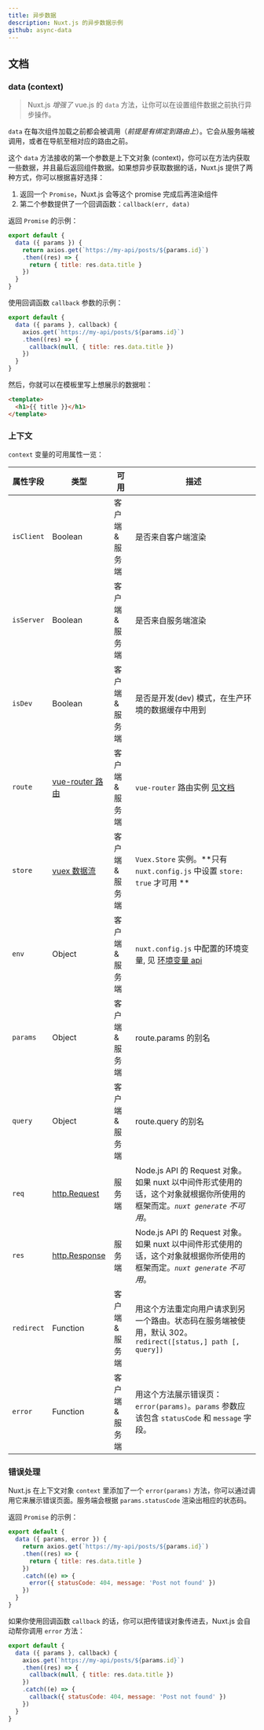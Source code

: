 ```yaml
---
title: 异步数据
description: Nuxt.js 的异步数据示例
github: async-data
---
```


## 文档

### data (context)

> Nuxt.js *增强了* vue.js 的 `data` 方法，让你可以在设置组件数据之前执行异步操作。

`data` 在每次组件加载之前都会被调用（*前提是有绑定到路由上*）。它会从服务端被调用，或者在导航至相对应的路由之前。

这个 `data` 方法接收的第一个参数是上下文对象 (context)，你可以在方法内获取一些数据，并且最后返回组件数据。如果想异步获取数据的话，Nuxt.js 提供了两种方式，你可以根据喜好选择：

1. 返回一个 `Promise`，Nuxt.js 会等这个 promise 完成后再渲染组件
2. 第二个参数提供了一个回调函数：`callback(err, data)`

返回 `Promise` 的示例：
```js
export default {
  data ({ params }) {
    return axios.get(`https://my-api/posts/${params.id}`)
    .then((res) => {
      return { title: res.data.title }
    })
  }
}
```

使用回调函数 `callback` 参数的示例：
```js
export default {
  data ({ params }, callback) {
    axios.get(`https://my-api/posts/${params.id}`)
    .then((res) => {
      callback(null, { title: res.data.title })
    })
  }
}
```

然后，你就可以在模板里写上想展示的数据啦：

```html
<template>
  <h1>{{ title }}</h1>
</template>
```

### 上下文

`context` 变量的可用属性一览：

| 属性字段 | 类型 | 可用 | 描述 |
|-----|------|--------------|-------------|
| `isClient` | Boolean | 客户端 & 服务端 | 是否来自客户端渲染 |
| `isServer` | Boolean | 客户端 & 服务端 | 是否来自服务端渲染 |
| `isDev` | Boolean | 客户端 & 服务端 | 是否是开发(dev) 模式，在生产环境的数据缓存中用到 |
| `route` | [vue-router 路由](https://router.vuejs.org/en/api/route-object.html) | 客户端 & 服务端 | `vue-router` 路由实例 [见文档](https://router.vuejs.org/en/api/route-object.html) |
| `store` | [vuex 数据流](http://vuex.vuejs.org/en/api.html#vuexstore-instance-properties) | 客户端 & 服务端 | `Vuex.Store` 实例。**只有 `nuxt.config.js` 中设置 `store: true` 才可用 ** |
| `env` | Object | 客户端 & 服务端 | `nuxt.config.js` 中配置的环境变量, 见 [环境变量 api](/api/configuration-env)  |
| `params` | Object | 客户端 & 服务端 | route.params 的别名 |
| `query` | Object | 客户端 & 服务端 | route.query 的别名 |
| `req` | [http.Request](https://nodejs.org/api/http.html#http_class_http_incomingmessage) | 服务端 | Node.js API 的 Request 对象。如果 nuxt 以中间件形式使用的话，这个对象就根据你所使用的框架而定。*`nuxt generate` 不可用*。 |
| `res` | [http.Response](https://nodejs.org/api/http.html#http_class_http_serverresponse) | 服务端 | Node.js API 的 Request 对象。如果 nuxt 以中间件形式使用的话，这个对象就根据你所使用的框架而定。*`nuxt generate` 不可用*。 |
| `redirect` | Function | 客户端 & 服务端 | 用这个方法重定向用户请求到另一个路由。状态码在服务端被使用，默认 302。`redirect([status,] path [, query])` |
| `error` | Function | 客户端 & 服务端 | 用这个方法展示错误页：`error(params)`。`params` 参数应该包含 `statusCode` 和 `message` 字段。 |

### 错误处理

Nuxt.js 在上下文对象 `context` 里添加了一个 `error(params)` 方法，你可以通过调用它来展示错误页面。服务端会根据 `params.statusCode` 渲染出相应的状态码。

返回 `Promise` 的示例：
```js
export default {
  data ({ params, error }) {
    return axios.get(`https://my-api/posts/${params.id}`)
    .then((res) => {
      return { title: res.data.title }
    })
    .catch((e) => {
      error({ statusCode: 404, message: 'Post not found' })
    })
  }
}
```

如果你使用回调函数 `callback` 的话，你可以把传错误对象传进去，Nuxt.js 会自动帮你调用 `error` 方法：
```js
export default {
  data ({ params }, callback) {
    axios.get(`https://my-api/posts/${params.id}`)
    .then((res) => {
      callback(null, { title: res.data.title })
    })
    .catch((e) => {
      callback({ statusCode: 404, message: 'Post not found' })
    })
  }
}
```
